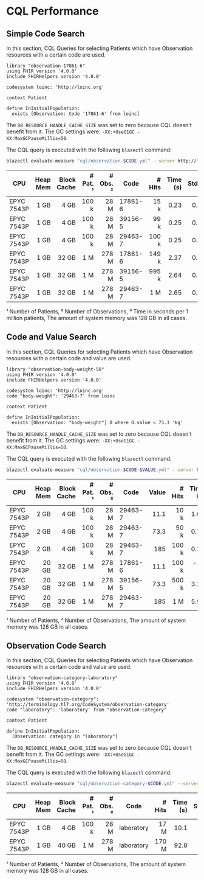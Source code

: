 # CQL Performance

## Simple Code Search

In this section, CQL Queries for selecting Patients which have Observation resources with a certain code are used.

```text
library "observation-17861-6"
using FHIR version '4.0.0'
include FHIRHelpers version '4.0.0'

codesystem loinc: 'http://loinc.org'

context Patient

define InInitialPopulation:
  exists [Observation: Code '17861-6' from loinc]
```

The `DB_RESOURCE_HANDLE_CACHE_SIZE` was set to zero because CQL doesn't benefit from it. The GC settings were: `-XX:+UseG1GC -XX:MaxGCPauseMillis=50`.

The CQL query is executed with the following `blazectl` command:

```sh
blazectl evaluate-measure "cql/observation-$CODE.yml" --server http://localhost:8080/fhir | jq -rf cql/result.jq
```

| CPU        | Heap Mem | Block Cache | # Pat. ¹ | # Obs. ² | Code    | # Hits | Time (s) | StdDev | T / 1M ³ |
|------------|---------:|------------:|---------:|---------:|---------|-------:|---------:|-------:|---------:|
| EPYC 7543P |     1 GB |        4 GB |    100 k |     28 M | 17861-6 |   15 k |     0.23 |  0.037 |      2.3 |
| EPYC 7543P |     1 GB |        4 GB |    100 k |     28 M | 39156-5 |   99 k |     0.25 |  0.034 |      2.5 |
| EPYC 7543P |     1 GB |        4 GB |    100 k |     28 M | 29463-7 |  100 k |     0.25 |  0.035 |      2.5 |
| EPYC 7543P |     1 GB |       32 GB |      1 M |    278 M | 17861-6 |  149 k |     2.37 |  0.096 |      2.4 |
| EPYC 7543P |     1 GB |       32 GB |      1 M |    278 M | 39156-5 |  995 k |     2.64 |  0.103 |      2.6 |
| EPYC 7543P |     1 GB |       32 GB |      1 M |    278 M | 29463-7 |    1 M |     2.65 |  0.082 |      2.7 |

¹ Number of Patients, ² Number of Observations, ³ Time in seconds per 1 million patients, The amount of system memory was 128 GB in all cases.

## Code and Value Search

In this section, CQL Queries for selecting Patients which have Observation resources with a certain code and value are used.

```text
library "observation-body-weight-50"
using FHIR version '4.0.0'
include FHIRHelpers version '4.0.0'

codesystem loinc: 'http://loinc.org'
code "body-weight": '29463-7' from loinc

context Patient

define InInitialPopulation:
  exists [Observation: "body-weight"] O where O.value < 73.3 'kg'
```

The `DB_RESOURCE_HANDLE_CACHE_SIZE` was set to zero because CQL doesn't benefit from it. The GC settings were: `-XX:+UseG1GC -XX:MaxGCPauseMillis=50`.

The CQL query is executed with the following `blazectl` command:

```sh
blazectl evaluate-measure "cql/observation-$CODE-$VALUE.yml" --server http://localhost:8080/fhir | jq -rf cql/result.jq
```

| CPU        | Heap Mem | Block Cache | # Pat. ¹ | # Obs. ² | Code    | Value | # Hits | Time (s) | StdDev |
|------------|---------:|------------:|---------:|---------:|---------|------:|-------:|---------:|-------:|
| EPYC 7543P |     2 GB |        4 GB |    100 k |     28 M | 29463-7 |  11.1 |   10 k |     1.02 |  0.023 |
| EPYC 7543P |     2 GB |        4 GB |    100 k |     28 M | 29463-7 |  73.3 |   50 k |     0.70 |  0.026 |
| EPYC 7543P |     2 GB |        4 GB |    100 k |     28 M | 29463-7 |   185 |  100 k |     0.28 |  0.025 |
| EPYC 7543P |    20 GB |       32 GB |      1 M |    278 M | 17861-6 |  11.1 |  100 k |     ---- |  ----- |
| EPYC 7543P |    20 GB |       32 GB |      1 M |    278 M | 39156-5 |  73.3 |  500 k |     3.20 |  0.179 |
| EPYC 7543P |    20 GB |       32 GB |      1 M |    278 M | 29463-7 |   185 |    1 M |     5.92 |  0.082 |

¹ Number of Patients, ² Number of Observations, The amount of system memory was 128 GB in all cases.

## Observation Code Search

In this section, CQL Queries for selecting Patients which have Observation resources with a certain code and value are used.

```text
library "observation-category-laboratory"
using FHIR version '4.0.0'
include FHIRHelpers version '4.0.0'

codesystem "observation-category": 'http://terminology.hl7.org/CodeSystem/observation-category'
code "laboratory": 'laboratory' from "observation-category"

context Patient

define InInitialPopulation:
  [Observation: category in "laboratory"]
```

The `DB_RESOURCE_HANDLE_CACHE_SIZE` was set to zero because CQL doesn't benefit from it. The GC settings were: `-XX:+UseG1GC -XX:MaxGCPauseMillis=50`.

The CQL query is executed with the following `blazectl` command:

```sh
blazectl evaluate-measure "cql/observation-category-$CODE.yml" --server http://localhost:8080/fhir | jq -rf cql/result.jq
```

| CPU        | Heap Mem | Block Cache | # Pat. ¹ | # Obs. ² | Code       | # Hits | Time (s) | StdDev |
|------------|---------:|------------:|---------:|---------:|------------|-------:|---------:|-------:|
| EPYC 7543P |     1 GB |        4 GB |    100 k |     28 M | laboratory |   17 M |     10.1 |  0.315 |
| EPYC 7543P |     1 GB |       40 GB |      1 M |    278 M | laboratory |  170 M |     92.8 |  2.057 |

¹ Number of Patients, ² Number of Observations, The amount of system memory was 128 GB in all cases.
